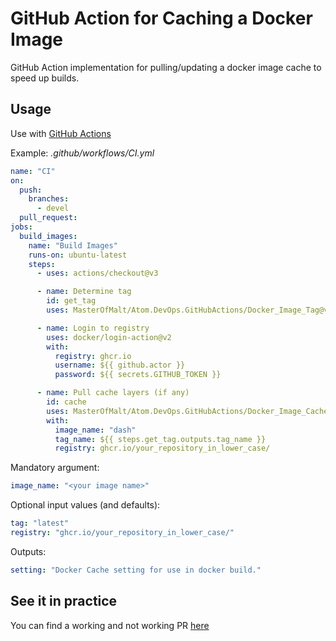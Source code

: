 # GitHub Action for Caching a Docker Image

GitHub Action implementation for pulling/updating a docker image cache to speed up
builds.

## Usage

Use with [GitHub Actions](https://github.com/features/actions)

Example: _.github/workflows/CI.yml_

```yaml
name: "CI"
on:
  push:
    branches:
      - devel
  pull_request:
jobs:
  build_images:
    name: "Build Images"
    runs-on: ubuntu-latest
    steps:
      - uses: actions/checkout@v3

      - name: Determine tag
        id: get_tag
        uses: MasterOfMalt/Atom.DevOps.GitHubActions/Docker_Image_Tag@v1

      - name: Login to registry
        uses: docker/login-action@v2
        with:
          registry: ghcr.io
          username: ${{ github.actor }}
          password: ${{ secrets.GITHUB_TOKEN }}

      - name: Pull cache layers (if any)
        id: cache
        uses: MasterOfMalt/Atom.DevOps.GitHubActions/Docker_Image_Cache@v1
        with:
          image_name: "dash"
          tag_name: ${{ steps.get_tag.outputs.tag_name }}
          registry: ghcr.io/your_repository_in_lower_case/
```

Mandatory argument:

```yaml
image_name: "<your image name>"
```

Optional input values (and defaults):

```yaml
tag: "latest"
registry: "ghcr.io/your_repository_in_lower_case/"
```

Outputs:

```yaml
setting: "Docker Cache setting for use in docker build."
```

## See it in practice

You can find a working and not working PR [here](https://github.com/MasterOfMalt/Atom.StatusDashboard/pulls)
